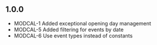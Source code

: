 ## 1.0.0
* MODCAL-1 Added exceptional opening day management
* MODCAL-5 Added filtering for events by date
* MODCAL-6 Use event types instead of constants
